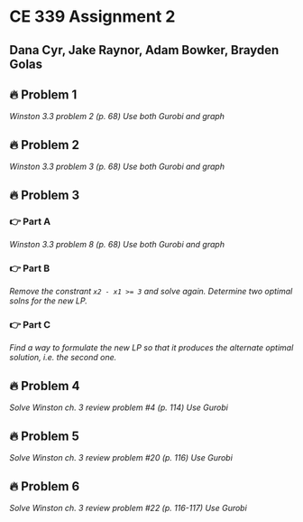 # CE 339 Assignment 2
## Dana Cyr, Jake Raynor, Adam Bowker, Brayden Golas
## 🔥 Problem 1
_Winston 3.3 problem 2 (p. 68)_
_Use both Gurobi and graph_

## 🔥 Problem 2
_Winston 3.3 problem 3 (p. 68)_
_Use both Gurobi and graph_

## 🔥 Problem 3
### 👉 Part A
_Winston 3.3 problem 8 (p. 68)_
_Use both Gurobi and graph_

### 👉 Part B
_Remove the constrant `x2 - x1 >= 3` and solve again._
_Determine two optimal solns for the new LP._

### 👉 Part C
_Find a way to formulate the new LP so that it produces the alternate optimal solution, i.e. the second one._

## 🔥 Problem 4
_Solve Winston ch. 3 review problem #4 (p. 114)_
_Use Gurobi_

## 🔥 Problem 5
_Solve Winston ch. 3 review problem #20 (p. 116)_
_Use Gurobi_

## 🔥 Problem 6
_Solve Winston ch. 3 review problem #22 (p. 116-117)_
_Use Gurobi_